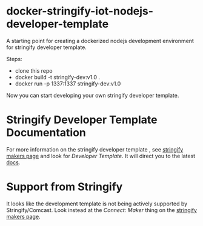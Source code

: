 # docker-stringify-iot-nodejs-developer-template
A starting point for creating a dockerized nodejs development environment for stringify developer template.

Steps:
- clone this repo
- docker build -t stringify-dev:v1.0 .
- docker run -p 1337:1337 stringify-dev:v1.0

Now you can start developing your own stringify developer template.

# Stringify Developer Template Documentation

For more information on the stringify developer template , see [stringify makers page](https://www.stringify.com/makers/) and look for *Developer Template*. It will direct you to the latest [docs](https://www.stringify.com/app/uploads/2017/06/Node-Developer-Module-Technical-Doc-rev-03.pdf).

# Support from Stringify

It looks like the development template is not being actively supported by Stringify/Comcast. Look instead at the *Connect: Maker* thing on the [stringify makers page](https://www.stringify.com/makers/).
